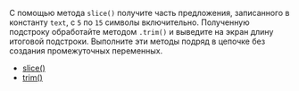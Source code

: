 
С помощью метода `slice()` получите часть предложения, записанного в константу `text`, c `5` по `15` символы включительно. Полученную подстроку обработайте методом `.trim()` и выведите на экран длину итоговой подстроки. Выполните эти методы подряд в цепочке без создания промежуточных переменных.

* [slice()](https://developer.mozilla.org/ru/docs/Web/JavaScript/Reference/Global_Objects/String/slice)
* [trim()](https://developer.mozilla.org/ru/docs/Web/JavaScript/Reference/Global_Objects/String/Trim)
